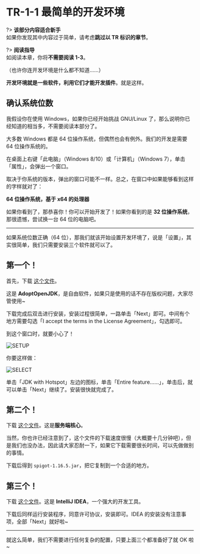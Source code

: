 # TR-1-1 最简单的开发环境

?> **该部分内容适合新手**<br/>如果你发现其中内容过于简单，请考虑**跳过以 TR 标识的章节**。

?> **阅读指导**<br/>如阅读本章，你将**不需要阅读 1-3**。

（也许你连开发环境是什么都不知道……）

**开发环境就是一些软件，利用它们才能开发插件**。就是这样。

## 确认系统位数

我假设你在使用 Windows，如果你已经开始挑战 GNU/Linux 了，那么说明你已经知道的相当多，不需要阅读本部分了。

大多数 Windows 都是 64 位操作系统，但偶然也会有例外。我们的开发是需要 64 位操作系统的。

在桌面上右键「此电脑」（Windows 8/10）或「计算机」（Windows 7），单击「属性」，会弹出一个窗口。

取决于你系统的版本，弹出的窗口可能不一样。总之，在窗口中如果能够看到这样的字样就对了：

**64 位操作系统，基于 x64 的处理器**

如果你看到了，那恭喜你！你可以开始开发了！如果你看到的是 **32 位操作系统**，那很遗憾，尝试换一台 64 位的电脑吧。

---

如果系统位数正确（64 位），那我们就该开始设置开发环境了，说是「设置」，其实很简单，我们只需要安装三个软件就可以了。

## 第一个！

首先，下载 [这个文件](https://mirror.tuna.tsinghua.edu.cn/AdoptOpenJDK/11/jdk/x64/windows/OpenJDK11U-jdk_x64_windows_hotspot_11.0.10_9.msi)。

这是 **AdoptOpenJDK**，是自由软件，如果只是使用的话不存在版权问题，大家尽管使用~

下载完成后双击进行安装，安装过程很简单，一路单击「Next」即可。中间有个地方需要勾选「I accept the terms in the License Agreement」，勾选即可。

到这个窗口时，就要小心了！

![SETUP](https://www.picbed.cn/images/2021/02/06/image.png)

你要这样做：

![SELECT](https://www.picbed.cn/images/2021/02/06/image5544d9006f11c99b.png)

单击「JDK with Hotspot」左边的图标，单击「Entire feature……」，单击后，就可以单击「Next」继续了。安装很快就完成了。

## 第二个！

下载 [这个文件](https://cdn.getbukkit.org/spigot/spigot-1.16.5.jar)。这是**服务端核心**。

当然，你也许已经注意到了，这个文件的下载速度很慢（大概要十几分钟吧），但是我们也没办法，因此请大家忍耐一下，如果它下载需要很长时间，可以先做做别的事情。

下载后得到 `spigot-1.16.5.jar`，把它复制到一个合适的地方。

## 第三个！

下载 [这个文件](https://www.jetbrains.com/zh-cn/idea/download/download-thanks.html?platform=windows&code=IIC)。这是 **IntelliJ IDEA**，一个强大的开发工具。

下载后同样运行安装程序，同意许可协议，安装即可。IDEA 的安装没有注意事项，全部「Next」就好啦~

---

就这么简单，我们不需要进行任何复杂的配置，只要上面三个都准备好了就 OK 啦~